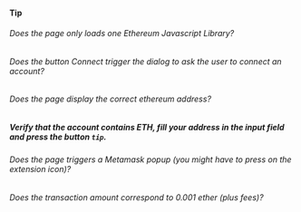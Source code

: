 #### Tip

###### Does the page only loads one Ethereum Javascript Library?

###### Does the button Connect trigger the dialog to ask the user to connect an account?

###### Does the page display the correct ethereum address?

##### Verify that the account contains ETH, fill your address in the input field and press the button `tip`.

###### Does the page triggers a Metamask popup (you might have to press on the extension icon)?

###### Does the transaction amount correspond to 0.001 ether (plus fees)?


